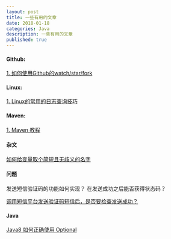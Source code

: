 ```yaml
---
layout: post
title: 一些有用的文章
date: 2018-01-18
categories: Java
description: 一些有用的文章
published: true
---
```

#### Github:

<a href="https://www.jianshu.com/p/6c366b53ea41">1. 如何使用Github的watch/star/fork</a>


#### Linux:

<a href="http://blog.csdn.net/zw235345721/article/details/70792195">1. Linux的常用的日志查询技巧</a>

#### Maven:

<a href="https://howtodoinjava.com/maven/maven-dependency-scopes/">1. Maven 教程 </a>

#### 杂文

<a href="http://www.importnew.com/21374.html">如何给变量取个简短且无歧义的名字</a>

#### 问题

发送短信验证码的功能如何实现？ 在发送成功之后能否获得状态码？

<a href="https://segmentfault.com/q/1010000010193767/a-1020000010194389">调用短信平台发送验证码短信后，是否要检查发送成功？</a>

#### Java

<a href="http://www.importnew.com/26066.html">Java8 如何正确使用 Optional</a>